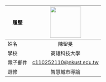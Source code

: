 |      履歷        |<img src="[https://avatars.githubusercontent.com/u/22648375?v=4](https://github.com/C110252110/C110252110/blob/main/182513897.png)" width=100 height=100/>|
| ---------------- |:-----------------------------:|
| 姓名             | 陳聖旻                  |
| 學校             | 高雄科技大學                  |
| 電子郵件         | c110252110@nkust.edu.tw          |
| 選修             | 智慧城市導論                  |
